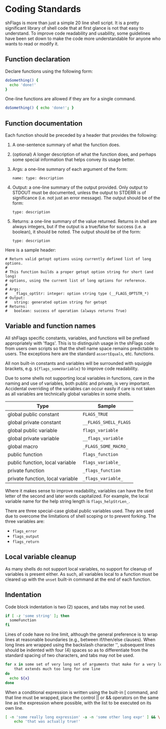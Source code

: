 # Coding Standards

shFlags is more than just a simple 20 line shell script. It is a pretty
significant library of shell code that at first glance is not that easy to
understand. To improve code readability and usability, some guidelines have been
set down to make the code more understandable for anyone who wants to read or
modify it.

## Function declaration

Declare functions using the following form:

```sh
doSomething() {
  echo 'done!'
}
```

One-line functions are allowed if they are for a single command.

```sh
doSomething() { echo 'done!'; }
```

## Function documentation

Each function should be preceded by a header that provides the following:

1.  A one-sentence summary of what the function does.

1.  (optional) A longer description of what the function does, and perhaps some
    special information that helps convey its usage better.

1.  Args: a one-line summary of each argument of the form:

    `name: type: description`

1.  Output: a one-line summary of the output provided. Only output to STDOUT
    must be documented, unless the output to STDERR is of significance (i.e. not
    just an error message). The output should be of the form:

    `type: description`

1.  Returns: a one-line summary of the value returned. Returns in shell are
    always integers, but if the output is a true/false for success (i.e. a
    boolean), it should be noted. The output should be of the form:

    `type: description`

Here is a sample header:

```
# Return valid getopt options using currently defined list of long options.
#
# This function builds a proper getopt option string for short (and long)
# options, using the current list of long options for reference.
#
# Args:
#   _flags_optStr: integer: option string type (__FLAGS_OPTSTR_*)
# Output:
#   string: generated option string for getopt
# Returns:
#   boolean: success of operation (always returns True)
```

## Variable and function names

All shFlags specific constants, variables, and functions will be prefixed
appropriately with 'flags'. This is to distinguish usage in the shFlags code
from users own scripts so that the shell name space remains predictable to
users. The exceptions here are the standard `assertEquals`, etc. functions.

All non built-in constants and variables will be surrounded with squiggle
brackets, e.g. `${flags_someVariable}` to improve code readability.

Due to some shells not supporting local variables in functions, care in the
naming and use of variables, both public and private, is very important.
Accidental overriding of the variables can occur easily if care is not taken as
all variables are technically global variables in some shells.

Type                             | Sample
-------------------------------- | ---------------------
global public constant           | `FLAGS_TRUE`
global private constant          | `__FLAGS_SHELL_FLAGS`
global public variable           | `flags_variable`
global private variable          | `__flags_variable`
global macro                     | `_FLAGS_SOME_MACRO_`
public function                  | `flags_function`
public function, local variable  | `flags_variable_`
private function                 | `_flags_function`
private function, local variable | `_flags_variable_`

Where it makes sense to improve readability, variables can have the first letter
of the second and later words capitalized. For example, the local variable name
for the help string length is `flags_helpStrLen_`.

There are three special-case global public variables used. They are used due to
overcome the limitations of shell scoping or to prevent forking. The three
variables are:

-   `flags_error`
-   `flags_output`
-   `flags_return`

## Local variable cleanup

As many shells do not support local variables, no support for cleanup of
variables is present either. As such, all variables local to a function must be
cleared up with the `unset` built-in command at the end of each function.

## Indentation

Code block indentation is two (2) spaces, and tabs may not be used.

```sh
if [ -z 'some string' ]; then
  someFunction
fi
```

Lines of code have no line limit, although the general preference is to wrap
lines at reasonable boundaries (e.g., between if/then/else clauses). When long
lines are wrapped using the backslash character '\', subsequent lines should be
indented with four (4) spaces so as to differentiate from the standard spacing
of two characters, and tabs may not be used.

```sh
for x in some set of very long set of arguments that make for a very long \
    that extends much too long for one line
do
  echo ${x}
done
```

When a conditional expression is written using the built-in [ command, and that
line must be wrapped, place the control || or && operators on the same line as
the expression where possible, with the list to be executed on its own line.

```sh
[ -n 'some really long expression' -a -n 'some other long expr' ] && \
    echo 'that was actually true!'
```
